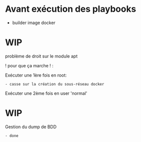 # Avant exécution des playbooks

- builder image docker

# WIP

problème de droit sur le module apt

! pour que ça marche ! :

Exécuter une 1ère fois en root:

    - casse sur la création du sous-réseau docker

Exécuter une 2ème fois en user 'normal'


# WIP

Gestion du dump de BDD

    - done